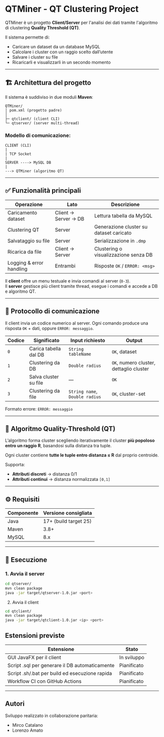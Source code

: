 # QTMiner - QT Clustering Project

QTMiner è un progetto **Client/Server** per l'analisi dei dati tramite l'algoritmo di clustering **Quality Threshold (QT)**.

Il sistema permette di:

- Caricare un dataset da un database MySQL
- Calcolare i cluster con un raggio scelto dall’utente
- Salvare i cluster su file
- Ricaricarli e visualizzarli in un secondo momento

---

## 🏗 Architettura del progetto

Il sistema è suddiviso in due moduli **Maven**:
```
QTMiner/
│ pom.xml (progetto padre)
│
├─ qtclient/ (client CLI)
└─ qtserver/ (server multi-thread)
```

### Modello di comunicazione:
```
CLIENT (CLI)
|
| TCP Socket
|
SERVER ----> MySQL DB
|
---> QTMiner (algoritmo QT)
```

---

## ✅ Funzionalità principali

| Operazione | Lato | Descrizione |
|------------|-------|-------------|
| Caricamento dataset | Client → Server → DB | Lettura tabella da MySQL |
| Clustering QT | Server | Generazione cluster su dataset caricato |
| Salvataggio su file | Server | Serializzazione in `.dmp` |
| Ricarica da file | Client → Server | Clustering o visualizzazione senza DB |
| Logging & error handling | Entrambi | Risposte `OK` / `ERROR: <msg>` |

Il **client** offre un menu testuale e invia comandi al server (`0-3`).  
Il **server** gestisce più client tramite thread, esegue i comandi e accede a DB e algoritmo QT.

---

## 🔌 Protocollo di comunicazione

Il client invia un codice numerico al server. Ogni comando produce una risposta `OK` + dati, oppure `ERROR: messaggio`.

| Codice | Significato | Input richiesto | Output |
|---------|------------|----------------|--------|
| `0` | Carica tabella dal DB | `String tableName` | `OK`, dataset |
| `1` | Clustering da DB | `Double radius` | `OK`, numero cluster, dettaglio cluster |
| `2` | Salva cluster su file | — | `OK` |
| `3` | Clustering da file | `String name`, `Double radius` | `OK`, cluster-set |

Formato errore: ```ERROR: messaggio```

---

## 🧠 Algoritmo Quality-Threshold (QT)

L’algoritmo forma cluster scegliendo iterativamente il cluster **più popoloso entro un raggio R**, basandosi sulla distanza tra tuple.

Ogni cluster contiene **tutte le tuple entro distanza ≤ R** dal proprio centroide.

Supporta:

- **Attributi discreti** → distanza 0/1
- **Attributi continui** → distanza normalizzata `[0,1]`

---

## ⚙️ Requisiti

| Componente | Versione consigliata |
|------------|---------------------|
| Java | 17+ (build target 25) |
| Maven | 3.8+ |
| MySQL | 8.x |

---

## 🚀 Esecuzione

### 1. Avvia il server
```bash
cd qtserver/
mvn clean package
java -jar target/qtserver-1.0.jar <port>
```
2. Avvia il client
```bash
cd qtclient/
mvn clean package
java -jar target/qtclient-1.0.jar <ip> <port>
```
## Estensioni previste
| Estensione | Stato
|-|-|
| GUI JavaFX per il client|	In sviluppo |
|Script .sql per generare il DB automaticamente	| Pianificato |
|Script .sh/.bat per build ed esecuzione rapida |	Pianificato | 
| Workflow CI con GitHub Actions | Pianificato |

___

## Autori
Sviluppo realizzato in collaborazione paritaria:
- Mirco Catalano
- Lorenzo Amato